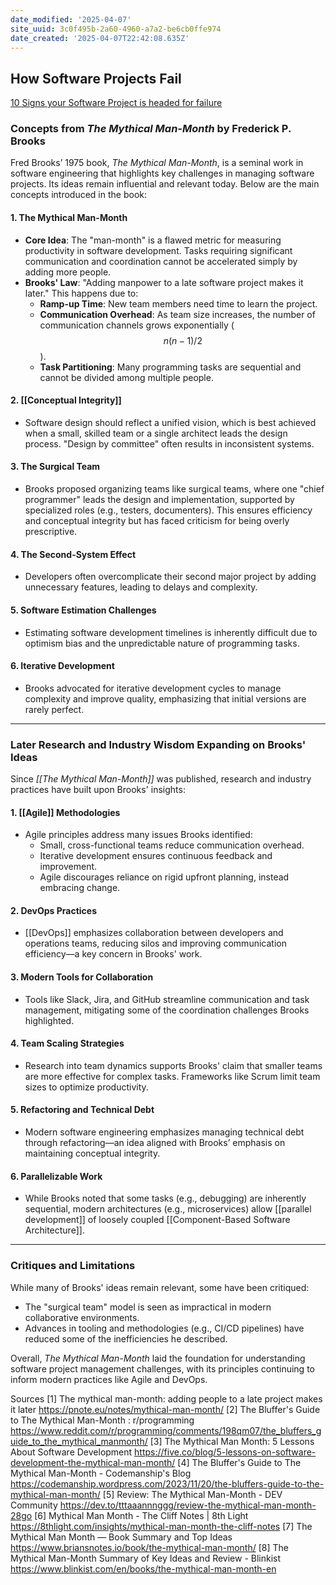 ```yaml
---
date_modified: '2025-04-07'
site_uuid: 3c0f495b-2a60-4960-a7a2-be6cb0ffe974
date_created: '2025-04-07T22:42:08.635Z'
---
```


## How Software Projects Fail
[10 Signs your Software Project is headed for failure](https://youtu.be/-6KHhwEMtqs?si=NyXGj02y64BsWROp)

### Concepts from *The Mythical Man-Month* by Frederick P. Brooks

Fred Brooks’ 1975 book, *The Mythical Man-Month*, is a seminal work in software engineering that highlights key challenges in managing software projects. Its ideas remain influential and relevant today. Below are the main concepts introduced in the book:

#### **1. The Mythical Man-Month**
- **Core Idea**: The "man-month" is a flawed metric for measuring productivity in software development. Tasks requiring significant communication and coordination cannot be accelerated simply by adding more people.
- **Brooks' Law**: "Adding manpower to a late software project makes it later." This happens due to:
  - **Ramp-up Time**: New team members need time to learn the project.
  - **Communication Overhead**: As team size increases, the number of communication channels grows exponentially ($$n(n-1)/2$$).
  - **Task Partitioning**: Many programming tasks are sequential and cannot be divided among multiple people.

#### **2. [[Conceptual Integrity]]**
- Software design should reflect a unified vision, which is best achieved when a small, skilled team or a single architect leads the design process. "Design by committee" often results in inconsistent systems.

#### **3. The Surgical Team**
- Brooks proposed organizing teams like surgical teams, where one "chief programmer" leads the design and implementation, supported by specialized roles (e.g., testers, documenters). This ensures efficiency and conceptual integrity but has faced criticism for being overly prescriptive.

#### **4. The Second-System Effect**
- Developers often overcomplicate their second major project by adding unnecessary features, leading to delays and complexity.

#### **5. Software Estimation Challenges**
- Estimating software development timelines is inherently difficult due to optimism bias and the unpredictable nature of programming tasks.

#### **6. Iterative Development**
- Brooks advocated for iterative development cycles to manage complexity and improve quality, emphasizing that initial versions are rarely perfect.

---

### Later Research and Industry Wisdom Expanding on Brooks' Ideas

Since *[[The Mythical Man-Month]]* was published, research and industry practices have built upon Brooks' insights:

#### **1. [[Agile]] Methodologies**
- Agile principles address many issues Brooks identified:
  - Small, cross-functional teams reduce communication overhead.
  - Iterative development ensures continuous feedback and improvement.
  - Agile discourages reliance on rigid upfront planning, instead embracing change.

#### **2. DevOps Practices**
- [[DevOps]] emphasizes collaboration between developers and operations teams, reducing silos and improving communication efficiency—a key concern in Brooks' work.

#### **3. Modern Tools for Collaboration**
- Tools like Slack, Jira, and GitHub streamline communication and task management, mitigating some of the coordination challenges Brooks highlighted.

#### **4. Team Scaling Strategies**
- Research into team dynamics supports Brooks' claim that smaller teams are more effective for complex tasks. Frameworks like Scrum limit team sizes to optimize productivity.

#### **5. Refactoring and Technical Debt**
- Modern software engineering emphasizes managing technical debt through refactoring—an idea aligned with Brooks’ emphasis on maintaining conceptual integrity.

#### **6. Parallelizable Work**
- While Brooks noted that some tasks (e.g., debugging) are inherently sequential, modern architectures (e.g., microservices) allow [[parallel development]] of loosely coupled [[Component-Based Software Architecture]].

---

### Critiques and Limitations
While many of Brooks' ideas remain relevant, some have been critiqued:
- The "surgical team" model is seen as impractical in modern collaborative environments.
- Advances in tooling and methodologies (e.g., CI/CD pipelines) have reduced some of the inefficiencies he described.
  
Overall, *The Mythical Man-Month* laid the foundation for understanding software project management challenges, with its principles continuing to inform modern practices like Agile and DevOps.

Sources
[1] The mythical man-month: adding people to a late project makes it later https://pnote.eu/notes/mythical-man-month/
[2] The Bluffer's Guide to The Mythical Man-Month : r/programming https://www.reddit.com/r/programming/comments/198qm07/the_bluffers_guide_to_the_mythical_manmonth/
[3] The Mythical Man Month: 5 Lessons About Software Development https://five.co/blog/5-lessons-on-software-development-the-mythical-man-month/
[4] The Bluffer's Guide to The Mythical Man-Month - Codemanship's Blog https://codemanship.wordpress.com/2023/11/20/the-bluffers-guide-to-the-mythical-man-month/
[5] Review: The Mythical Man-Month - DEV Community https://dev.to/tttaaannnggg/review-the-mythical-man-month-28go
[6] Mythical Man Month - The Cliff Notes | 8th Light https://8thlight.com/insights/mythical-man-month-the-cliff-notes
[7] The Mythical Man Month — Book Summary and Top Ideas https://www.briansnotes.io/book/the-mythical-man-month/
[8] The Mythical Man-Month Summary of Key Ideas and Review - Blinkist https://www.blinkist.com/en/books/the-mythical-man-month-en